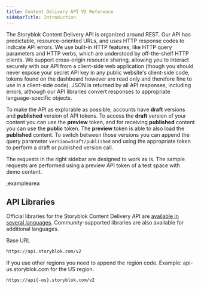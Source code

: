 ```yaml
---
title: Content Delivery API V2 Reference
sidebarTitle: Introduction
---
```


The Storyblok Content Delivery API is organized around REST. Our API has predictable, resource-oriented URLs, and uses HTTP response codes to indicate API errors. We use built-in HTTP features, like HTTP query parameters and HTTP verbs, which are understood by off-the-shelf HTTP clients. We support cross-origin resource sharing, allowing you to interact securely with our API from a client-side web application (though you should never expose your secret API key in any public website's client-side code, tokens found on the dashboard however are read only and therefore fine to use in a client-side code). JSON is returned by all API responses, including errors, although our API libraries convert responses to appropriate language-specific objects.

To make the API as explorable as possible, accounts have **draft** versions and **published** version of API tokens. To access the **draft** version of your content you can use the **preview** token, and for receiving **published** content you can use the **public** token. The **preview** token is able to also load the **published** content. To switch between those versions you can append the query parameter `version=draft/published` and using the appropriate token to perform a draft or published version call.

The requests in the right sidebar are designed to work as is. The sample requests are performed using a preview API token of a test space with demo content.

;examplearea

## API Libraries

Official libraries for the Storyblok Content Delivery API are [available in several languages](https://www.storyblok.com/getting-started). Community-supported libraries are also available for additional languages.

Base URL

```bash
https://api.storyblok.com/v2
```

If you use other regions you need to append the region code. Example: api-us.storyblok.com for the US region.

```bash
https://api{-us}.storyblok.com/v2
```

